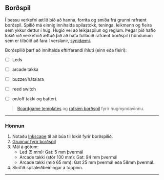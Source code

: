## Borðspil 
Í þessu verkefni ætlið þið að hanna, forrita og smíða frá grunni rafrænt borðspil. Spilið má einnig innihalda spilastokk, teninga, leikmenn og fleira sem ykkur dettur í hug. Hugið vel að leikjaspilun og reglum. Þegar þið hafið lokið við verkefnið ættuð þið að hafa fullbúið rafrænt borðspil í höndunum sem er tilbúið að fara í verslanir, [sýnidæmi](https://github.com/Chicken405/Skyrsla?tab=readme-ov-file).

Borðspilið þarf að innihalda eftirfarandi íhluti (einn eða fleiri):

- [ ] Leds
- [ ] arcade takka
- [ ] buzzer/hátalara 
- [ ] reed switch
- [ ] on/off takki og batterí.


> [Boardgame templates](https://www.pinterest.com.mx/pin/595741856946792806/) og [rafræn borðspil](https://boardgamegeek.com/boardgamecategory/1072/electronic) fyrir hugmyndavinnu.

<!--
- [Pyramids secret](https://projecthub.arduino.cc/marcelomaximiano/fac9edcd-e76f-40c8-a4a4-c867072599c4)
- [Would you rather](https://www.instructables.com/How-To-Make-A-Board-Game-Using-Arduino/)
-->

---

### Hönnun 
1. Notaðu [Inkscape](https://github.com/GunnarThorunnarson/Bordspil/blob/main/Inkscape.md) til að búa til lokið fyrir borðspilið.
1. [Grunnur fyrir borðspil](https://github.com/GunnarThorunnarson/Bordspil/blob/main/bordspil_lok_V24.svg)
1. Mál á götum:
   * Led (5 mm): Gat: 5 mm þvermál
   * Arcade takki (stór 100 mm): Gat: 94 mm þvermál   
   * Arcade takki (mið 65 mm): Gat 25 mm þvermál eða 58mm þvermál.
1. Skrifið spilaleiðbeiningar á toppinn.

<!--   * Arcade takki (lítill 28 mm): Gat: 25 mm þvermál -->


---

<!--
[Arduino nano](https://www.studiopieters.nl/arduino-nano-pinout/)

### Kóðadæmi:
1. [Blink](https://learn.adafruit.com/adafruit-arduino-lesson-2-leds/blinking-the-led)
1. [Takki](https://docs.arduino.cc/tutorials/generic/digital-input-pullup)
1. [Buzzer](https://www.circuitbasics.com/how-to-use-active-and-passive-buzzers-on-the-arduino/#:~:text=Passive%20buzzers%20need%20a%20square,(pin%2C%20frequency%2C%20duration)%3B) og velja [lög](https://projecthub.arduino.cc/tmekinyan/playing-popular-songs-with-arduino-and-a-buzzer-546f4a)
1. [reed switch](https://lastminuteengineers.com/reed-switch-arduino-tutorial/?utm_content=cmp-true)
1. [Random](https://reference.arduino.cc/reference/en/language/functions/random-numbers/random/)


#### Málfræði 
- breytur, HIGH/LOW, OUTPUT/INPUT, int/long, if/else og == 
- setup(), loop(), pinMode(), digitalWrite(), digitalRead(), analogRead(), delay(), Serial.begin(), Serial.println(), tone(), noTone, random(), randomSeed()


> driver CH340 rekilinn https://sparks.gogo.co.nz/ch340.html
-->

<!--
Gamalt
- [touchpad úr álpappír](https://medium.com/@paramaggarwal/a-touchpad-using-plastic-and-aluminum-foil-88042f2346)
- How to Make a Board Game Circuit Tile! https://www.youtube.com/watch?v=HM61WVwi6Mg
- https://www.youtube.com/watch?v=5_JgvaB3esg&ab_channel=QVisible
- [Þrýstiplata úr álpappír](https://www.instructables.com/Use-a-DIY-Pressure-Plate-Switch-to-Automate-Your-H/)
- [Boardgame geek](https://boardgamegeek.com/boardgamecategory/1072/electronic)
- [retro electronic board games](https://www.oobject.com/category/retro-electronic-board-games/)
- [Hackster boardgames](https://www.hackster.io/search?q=board%20games&i=projects)
- [DIY board games to handheld video game consoles](https://www.hackster.io/news/take-a-look-at-some-of-the-best-diy-gaming-projects-from-around-the-community-4596332d1c72)
- [Pyramids secret](https://projecthub.arduino.cc/marcelomaximiano/fac9edcd-e76f-40c8-a4a4-c867072599c4)
- [Would you rather](https://www.instructables.com/How-To-Make-A-Board-Game-Using-Arduino/)
- Match;  [1](https://www.youtube.com/watch?v=z8wadyaIsy0), [2](https://www.youtube.com/watch?v=OwhoSbvQ1yc&ab_channel=Kutuhal-SundayScienceSchool)
- [Operation](https://youtu.be/4RF9nLUDt0Q?t=41)
- [Probability pathways](https://makecode.adafruit.com/courses/maker/projects/board-games)
-->

<!--
Linkar
- random.py  nota random fyrir tengi https://github.com/VESM1VS/AFANGI/blob/main/python/Random.py
- passive buzzer lög https://github.com/VESM1VS/Kennarasvaedi/blob/master/Boardgame/PassiveBuzzerMario.py
- passive buzzer tónar https://github.com/VESM1VS/Kennarasvaedi/blob/master/Boardgame/PassiveBuzzer.py
-->
